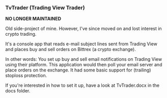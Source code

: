 ### TvTrader (Trading View Trader)
**NO LONGER MAINTAINED**

Old side-project of mine. However, I've since moved on and lost interest in crypto trading.

It's  a console app that reads e-mail subject lines sent from Trading View 
and places buy and sell orders on Bittrex (a crypto exchange).

In other words: You set up buy and sell email notifications on Trading View using their platform. This application would then poll your email server and place orders on the exchange.
It had some basic support for (trailing) stoploss protection.

If you're interested in how to set it up, have a look at TvTrader.docx in the docs folder.